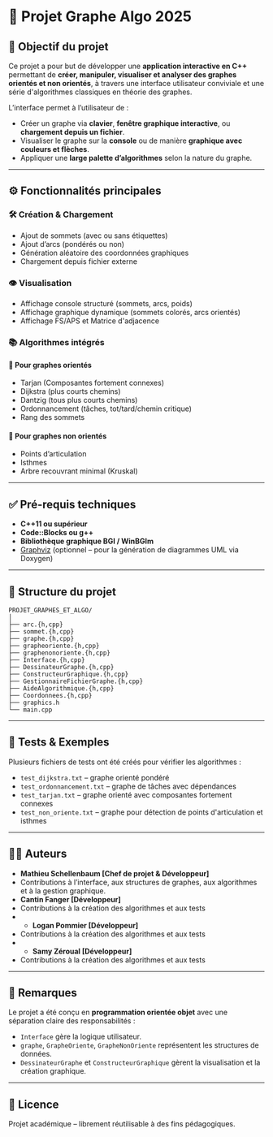 # 🧠 Projet Graphe Algo 2025

## 🎯 Objectif du projet

Ce projet a pour but de développer une **application interactive en C++** permettant de **créer, manipuler, visualiser et analyser des graphes orientés et non orientés**, à travers une interface utilisateur conviviale et une série d'algorithmes classiques en théorie des graphes.

L’interface permet à l’utilisateur de :
- Créer un graphe via **clavier**, **fenêtre graphique interactive**, ou **chargement depuis un fichier**.
- Visualiser le graphe sur la **console** ou de manière **graphique avec couleurs et flèches**.
- Appliquer une **large palette d’algorithmes** selon la nature du graphe.

---

## ⚙️ Fonctionnalités principales

### 🛠 Création & Chargement
- Ajout de sommets (avec ou sans étiquettes)
- Ajout d’arcs (pondérés ou non)
- Génération aléatoire des coordonnées graphiques
- Chargement depuis fichier externe

### 👁️ Visualisation
- Affichage console structuré (sommets, arcs, poids)
- Affichage graphique dynamique (sommets colorés, arcs orientés)
- Affichage FS/APS et Matrice d'adjacence

### 📚 Algorithmes intégrés

#### 📌 Pour graphes orientés
- Tarjan (Composantes fortement connexes)
- Dijkstra (plus courts chemins)
- Dantzig (tous plus courts chemins)
- Ordonnancement (tâches, tot/tard/chemin critique)
- Rang des sommets

#### 🧩 Pour graphes non orientés
- Points d’articulation
- Isthmes
- Arbre recouvrant minimal (Kruskal)

---

## ✅ Pré-requis techniques

- **C++11 ou supérieur**
- **Code::Blocks ou g++**
- **Bibliothèque graphique BGI / WinBGIm**
- [Graphviz](https://graphviz.org/) (optionnel – pour la génération de diagrammes UML via Doxygen)

---

## 📁 Structure du projet

```
PROJET_GRAPHES_ET_ALGO/
│
├── arc.{h,cpp}
├── sommet.{h,cpp}
├── graphe.{h,cpp}
├── grapheoriente.{h,cpp}
├── graphenonoriente.{h,cpp}
├── Interface.{h,cpp}
├── DessinateurGraphe.{h,cpp}
├── ConstructeurGraphique.{h,cpp}
├── GestionnaireFichierGraphe.{h,cpp}
├── AideAlgorithmique.{h,cpp}
├── Coordonnees.{h,cpp}
├── graphics.h
└── main.cpp
```

---

## 🧪 Tests & Exemples

Plusieurs fichiers de tests ont été créés pour vérifier les algorithmes :
- `test_dijkstra.txt` – graphe orienté pondéré
- `test_ordonnancement.txt` – graphe de tâches avec dépendances
- `test_tarjan.txt` – graphe orienté avec composantes fortement connexes
- `test_non_oriente.txt` – graphe pour détection de points d'articulation et isthmes

---

## 👨‍💻 Auteurs

- **Mathieu Schellenbaum [Chef de projet & Développeur]**
- Contributions à l’interface, aux structures de graphes, aux algorithmes et à la gestion graphique.
- **Cantin Fanger [Développeur]**
- Contributions à la création des algorithmes et aux tests
- - **Logan Pommier [Développeur]**
- Contributions à la création des algorithmes et aux tests
- - **Samy Zéroual [Développeur]**
- Contributions à la création des algorithmes et aux tests

---

## 📌 Remarques

Le projet a été conçu en **programmation orientée objet** avec une séparation claire des responsabilités :
- `Interface` gère la logique utilisateur.
- `graphe`, `GrapheOriente`, `GrapheNonOriente` représentent les structures de données.
- `DessinateurGraphe` et `ConstructeurGraphique` gèrent la visualisation et la création graphique.

---

## 📄 Licence

Projet académique – librement réutilisable à des fins pédagogiques.
